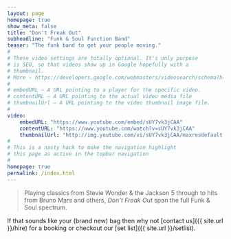 ```yaml
---
layout: page
homepage: true
show_meta: false
title: "Don't Freak Out"
subheadline: "Funk & Soul Function Band"
teaser: "The funk band to get your people moving."
#
# These video settings are totally optional. It's only purpose
# is SEO, so that videos show up in Google hopefully with a 
# thumbnail.
# More › https://developers.google.com/webmasters/videosearch/schema?hl=en&rd=1
#
# embedURL – A URL pointing to a player for the specific video.
# contentURL – A URL pointing to the actual video media file
# thumbnailUrl – A URL pointing to the video thumbnail image file.
#
video:
    embedURL: "https://www.youtube.com/embed/sUY7vk3jCAA"
    contentURL: "https://www.youtube.com/watch?v=sUY7vk3jCAA"
    thumbnailUrl: "http://img.youtube.com/vi/sUY7vk3jCAA/maxresdefault.jpg"
#
# This is a nasty hack to make the navigation highlight
# this page as active in the topbar navigation
#
homepage: true
permalink: /index.html
---
```

<!--more-->

> Playing classics from Stevie Wonder & the Jackson 5 through to hits from Bruno Mars and others, *Don't Freak Out* span the full Funk & Soul spectrum.

If that sounds like your (brand new) bag then why not [contact us]({{ site.url }}/hire) for a booking or checkout our [set list]({{ site.url }}/setlist).

